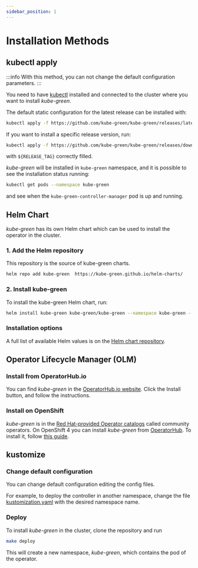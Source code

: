 ```yaml
---
sidebar_position: 1
---
```


# Installation Methods

## kubectl apply

:::info
With this method, you can not change the default configuration parameters.
:::

You need to have [kubectl](https://kubernetes.io/docs/tasks/tools/#kubectl) installed and connected to the cluster where you want to install *kube-green*.

The default static configuration for the latest release can be installed with:

```sh
kubectl apply -f https://github.com/kube-green/kube-green/releases/latest/download/kube-green.yaml
```

If you want to install a specific release version, run:

```sh
kubectl apply -f https://github.com/kube-green/kube-green/releases/download/${RELEASE_TAG}/kube-green.yaml
```

with `${RELEASE_TAG}` correctly filled.

*kube-green* will be installed in `kube-green` namespace, and it is possible to see the installation status running:

```sh
kubectl get pods --namespace kube-green
```

and see when the `kube-green-controller-manager` pod is up and running.

## Helm Chart

*kube-green* has its own Helm chart which can be used to install the operator in the cluster.

### 1. Add the Helm repository

This repository is the source of kube-green charts.

```sh
helm repo add kube-green  https://kube-green.github.io/helm-charts/
```

### 2. Install kube-green

To install the kube-green Helm chart, run:

```sh
helm install kube-green kube-green/kube-green --namespace kube-green --create-namespace
```

### Installation options

A full list of available Helm values is on the [Helm chart repository](https://github.com/kube-green/kube-green/tree/main/charts/kube-green).

## Operator Lifecycle Manager (OLM)

### Install from OperatorHub.io

You can find *kube-green* in the [OperatorHub.io website](https://operatorhub.io/operator/kube-green). Click the Install button, and follow the instructions.

### Install on OpenShift

*kube-green* is in the [Red Hat-provided Operator catalogs](https://docs.openshift.com/container-platform/4.9/operators/understanding/olm-rh-catalogs.html) called community operators. On OpenShift 4 you can install *kube-green* from [OperatorHub](https://docs.openshift.com/container-platform/4.9/operators/understanding/olm-understanding-operatorhub.html). To install it, follow [this guide](https://docs.openshift.com/container-platform/4.9/operators/admin/olm-adding-operators-to-cluster.html).

## kustomize

### Change default configuration

You can change default configuration editing the config files.

For example, to deploy the controller in another namespace, change the file [kustomization.yaml](https://github.com/kube-green/kube-green/blob/main/config/default/kustomization.yaml#L2) with the desired namespace name.

### Deploy

To install *kube-green* in the cluster, clone the repository and run

```bash
make deploy
```

This will create a new namespace, *kube-green*, which contains the pod of the operator.
